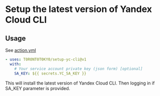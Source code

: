 # Setup the latest version of Yandex Cloud CLI

## Usage

See [action.yml](action.yml)

```yaml
- uses: T0R0NT0T0KY0/setup-yc-cli@v1
  with:
    # Your service account private key (json form) [optional]
    SA_KEY: ${{ secrets.YC_SA_KEY }}

```

This will install the latest version of Yandex Cloud CLI. Then logging in if SA_KEY parameter is provided.
